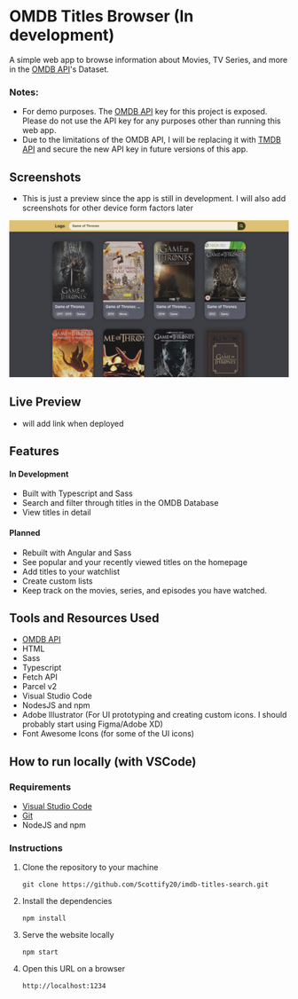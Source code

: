 # OMDB Titles Browser (In development)
A simple web app to browse information about Movies, TV Series, and more in the [OMDB API](https://www.omdbapi.com/ "OMDB API's Website")'s Dataset.

### Notes:
* For demo purposes. The [OMDB API](https://www.omdbapi.com/ "OMDB API's Website")
 key for this project is exposed. Please do not use the API key for any purposes other than running this web app.
* Due to the limitations of the OMDB API, I will be replacing it with [TMDB API](https://developer.themoviedb.org/docs/getting-started "TMDB API Section") and secure the new API key in future versions of this app.

## Screenshots
* This is just a preview since the app is still in development. I will also add screenshots for other device form factors later
  
![screenshot preview](/assets/screenshots/temp-screenshot.jpg "screenshot preview")

## Live Preview
* will add link when deployed
## Features
#### In Development
* Built with Typescript and Sass
* Search and filter through titles in the OMDB Database
* View titles in detail

#### Planned
* Rebuilt with Angular and Sass
* See popular and your recently viewed titles on the homepage
* Add titles to your watchlist
* Create custom lists
* Keep track on the movies, series, and episodes you have watched.

## Tools and Resources Used
* [OMDB API](https://www.omdbapi.com/ "OMDB API's Website")
* HTML
* Sass
* Typescript
* Fetch API
* Parcel v2
* Visual Studio Code
* NodesJS and npm
* Adobe Illustrator (For UI prototyping and creating custom icons. I should probably start using Figma/Adobe XD)
* Font Awesome Icons (for some of the UI icons)

## How to run locally (with VSCode)
### Requirements
* [Visual Studio Code](https://code.visualstudio.com/ "VS Code's Homepage")
* [Git](https://git-scm.com/downloads "Git Downloads Section")
* NodeJS and npm
### Instructions
1. Clone the repository to your machine
   ```
   git clone https://github.com/Scottify20/imdb-titles-search.git
   ```
2. Install the dependencies
   ```
   npm install
   ```
3. Serve the website locally
   ```
   npm start
   ```
4. Open this URL on a browser
   ```
   http://localhost:1234
   ```
